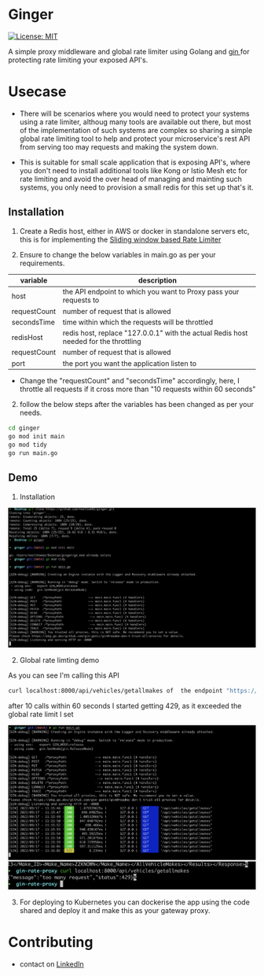 # Ginger

[![License: MIT](https://img.shields.io/badge/License-MIT-yellow.svg)](https://opensource.org/licenses/MIT)


A simple proxy middleware and global rate limiter using Golang and  [ gin ](https://github.com/gin-gonic/gin) for protecting rate limiting your exposed API's.

# Usecase

- There will be scenarios where you would need to protect your systems using a rate limiter, althoug many tools are available out there, but most of the implementation of such systems are complex so sharing a simple global rate limiting tool to help and protect your microservice's rest API from serving too may requests and making the system down.

- This is suitable for small scale application that is exposing API's, where you don't need to install additional tools like Kong or Istio Mesh etc for rate limiting and avoid the over head of managing and mainting such systems, you only need to provision a small redis for this set up that's it.

## Installation

1. Create a Redis host, either in AWS or docker in standalone servers etc, this is for implementing the [ Sliding window based Rate Limiter ](https://www.codementor.io/@arpitbhayani/system-design-sliding-window-based-rate-limiter-157x7sburi)

2. Ensure to change the below variables in main.go as per your requirements.

| variable  | description |
| ------------- | ------------- |
|  host         | the API endpoint to which you want to Proxy pass your requests to  |
| requestCount  | number of request that is allowed  |
| secondsTime   | time within which the requests will be throttled  |
| redisHost     | redis host, replace "127.0.0.1" with the actual Redis host needed for the throttling    |
| requestCount  | number of request that is allowed  |
| port          | the port you want the application listen to  |


- Change the "requestCount" and "secondsTime" accordingly, here, I throttle all requests if it cross more than "10 requests within 60 seconds"

2. follow the below steps after the variables has been changed as per your needs.

```bash
cd ginger
go mod init main
go mod tidy
go run main.go
```

## Demo

1. Installation

![Screenshot](screenshots/demo.png)

2. Global rate limting demo

As you can see I'm calling this API

```bash
curl localhost:8000/api/vehicles/getallmakes of  the endpoint "https://vpic.nhtsa.dot.gov/"
```
after 10 calls within 60 seconds I started getting 429, as it exceeded the global rate limit I set


![Screenshot](screenshots/rate.png)
![Screenshot](screenshots/429.png)

3. For deploying to Kubernetes you can dockerise the app using the code shared and deploy it and make this as your gateway proxy.



# Contributing
- contact on [LinkedIn](https://www.linkedin.com/in/neel-thomas-646a27131/)


